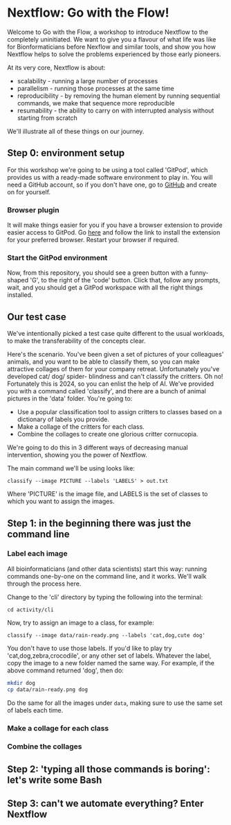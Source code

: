 # Nextflow: Go with the Flow!

Welcome to Go with the Flow, a workshop to introduce Nextflow to the completely uninitiated. We want to give you a flavour of what life was like for Bionformaticians before Nexflow and similar tools, and show you how Nextflow helps to solve the problems experienced by those early pioneers.

At its very core, Nextflow is about:

 - scalability - running a large number of processes
 - parallelism - running those processes at the same time
 - reproducibility - by removing the human element by running sequential commands, we make that sequence more reproducible
 - resumability - the ability to carry on with interrupted analysis without starting from scratch

We'll illustrate all of these things on our journey.

## Step 0: environment setup

For this workshop we're going to be using a tool called 'GitPod', which provides us with a ready-made software environment to play in. You will need a GitHub account, so if you don't have one, go to [GitHub](https://github.com/) and create on for yourself.

### Browser plugin

It will make things easier for you if you have a browser extension to provide easier access to GitPod. Go [here](https://www.gitpod.io/docs/configure/user-settings/browser-extension) and follow the link to install the extension for your preferred browser. Restart your browser if required.

### Start the GitPod environment

Now, from this repository, you should see a green button with a funny-shaped 'G', to the right of the 'code' button. Click that, follow any prompts, wait, and you should get a GitPod workspace with all the right things installed.

## Our test case

We've intentionally picked a test case quite different to the usual workloads, to make the transferability of the concepts clear. 

Here's the scenario. You've been given a set of pictures of your colleagues' animals, and you want to be able to classify them, so you can make attractive collages of them for your company retreat. Unfortunately you've developed cat/ dog/ spider- blindness and can't classify the critters. Oh no! Fortunately this is 2024, so you can enlist the help of AI. We've provided you with a command called 'classify', and there are a bunch of animal pictures in the 'data' folder. You're going to:

 - Use a popular classification tool to assign critters to classes based on a dictionary of labels you provide.
 - Make a collage of the critters for each class.
 - Combine the collages to create one glorious critter cornucopia.

We're going to do this in 3 different ways of decreasing manual intervention, showing you the power of Nextflow. 

The main command we'll be using looks like:

```
classify --image PICTURE --labels 'LABELS' > out.txt
```

Where 'PICTURE' is the image file, and LABELS is the set of classes to which you want to assign the images.

## Step 1: in the beginning there was just the command line

### Label each image

All bioinformaticians (and other data scientists) start this way: running commands one-by-one on the command line, and it works. We'll walk through the process here.

Change to the 'cli' directory by typing the following into the terminal:

```
cd activity/cli
```

Now, try to assign an image to a class, for example: 

```
classify --image data/rain-ready.png --labels 'cat,dog,cute dog'
```

You don't have to use those labels. If you'd like to play try 'cat,dog,zebra,crocodile', or any other set of labels. Whatever the label, copy the image to a new folder named the same way. For example, if the above command returned 'dog', then do:

```bash
mkdir dog
cp data/rain-ready.png dog
```

Do the same for all the images under `data`, making sure to use the same set of labels each time. 

### Make a collage for each class


### Combine the collages


## Step 2: 'typing all those commands is boring': let's write some Bash



## Step 3: can't we automate everything? Enter Nextflow
